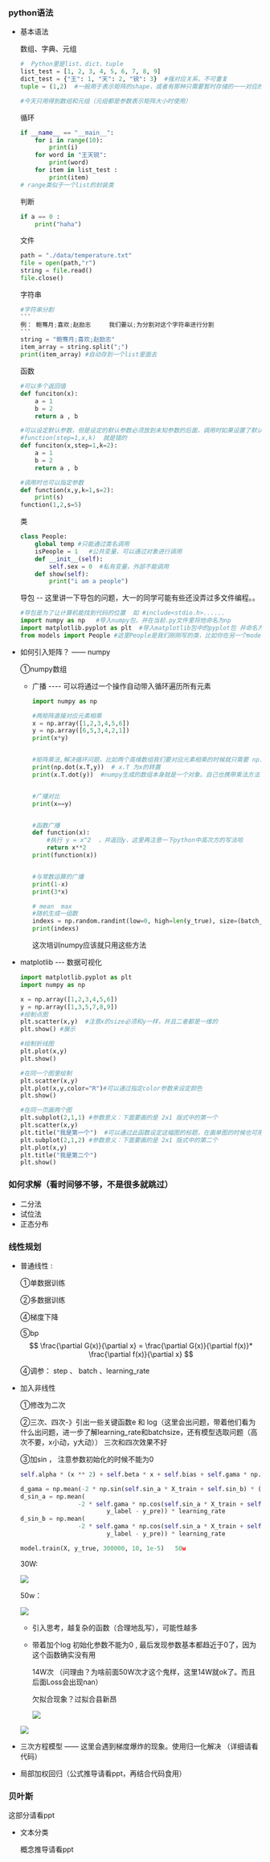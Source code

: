 ### python语法

* 基本语法

  数组、字典、元组

  ```python
  #  Python里是list、dict、tuple
  list_test = [1, 2, 3, 4, 5, 6, 7, 8, 9]
  dict_test = {"王": 1, "天": 2, "锐": 3}  #强对应关系，不可重复
  tuple = (1,2)  #一般用于表示矩阵的shape，或者有那种只需要暂时存储的一一对应的那种东西，可重复
  
  #今天只用得到数组和元组（元组都是参数表示矩阵大小时使用）
  ```

  循环

  ```python
  if __name__ == "__main__":
      for i in range(10):
          print(i)
      for word in "王天锐":
          print(word)
      for item in list_test :
          print(item)
  # range类似于一个list的封装类
  ```

  判断

  ```python
  if a == 0 :
      print("haha")
  ```

  文件

  ```python
  path = "./data/temperature.txt"
  file = open(path,"r")
  string = file.read()
  file.close()
  ```

  字符串

  ```python
  #字符串分割
  ​```
  例： 鲍骞月;喜欢;赵励志     我们要以;为分割对这个字符串进行分割
  ​```
  string = "鲍骞月;喜欢;赵励志"
  item_array = string.split(";")
  print(item_array) #自动存到一个list里面去
  ```

  函数

  ```python
  #可以多个返回值
  def funciton(x):
      a = 1 
      b = 2 
      return a , b   
  
  #可以设定默认参数，但是设定的默认参数必须放到未知参数的后面，调用时如果设置了默认参数就可以不填那个参数
  #function(step=1,x,k)  就是错的
  def funciton(x,step=1,k=2):
      a = 1 
      b = 2 
      return a , b  
  
  #调用时也可以指定参数
  def function(x,y,k=1,s=2):
      print(s)
  function(1,2,s=5)
  ```

  类

  ```python
  class People:
      global temp #只能通过类名调用
      isPeople = 1   #公共变量，可以通过对象进行调用
      def __init__(self):
          self.sex = 0  #私有变量，外部不能调用
      def show(self):
          print("i am a people")
  ```

  导包 -- 这里讲一下导包的问题，大一的同学可能有些还没弄过多文件编程。。

  ```python
  #导包是为了让计算机能找到代码的位置  如 #include<stdio.h>......
  import numpy as np   #导入numpy包，并在当前.py文件里将他命名为np
  import matplotlib.pyplot as plt  #导入matplotlib包中的pyplot包 并命名为plt
  from models import People #这里People是我们刚刚写的类，比如你在另一个model.py里写了这个类，在另一个.py里想用，就得这样导入
  ```

* 如何引入矩阵？   ——   numpy

  ①numpy数组

  * 广播  ----  可以将通过一个操作自动带入循环遍历所有元素

    ```python
    import numpy as np
    
    #两矩阵直接对应元素相乘
    x = np.array([1,2,3,4,5,6])
    y = np.array([6,5,3,4,2,1])
    print(x*y)
    
    
    #矩阵乘法,解决循环问题，比如两个高维数组我们要对应元素相乘的时候就只需要 np.dot(x.T,y)，就不需要去循环两个数组，把对应位置的元素乘起来，再放到一个新开辟的数组的对应位置去。
    print(np.dot(x.T,y))  # x.T 为x的转置
    print(x.T.dot(y))  #numpy生成的数组本身就是一个对象。自己也携带乘法方法
    
    
    #广播对比
    print(x==y)
    
    
    #函数广播
    def function(x):
        #执行 y = x^2  ，并返回y，这里再注意一下python中高次方的写法哈
        return x**2 
    print(function(x))
    
    
    #与常数运算的广播
    print(1-x)
    print(3*x)
    
    # mean  max  
    #随机生成一组数
    indexs = np.random.randint(low=0, high=len(y_true), size=(batch_size))
    print(indexs)
    ```

    这次培训numpy应该就只用这些方法

* matplotlib  ---  数据可视化

  ```python
  import matplotlib.pyplot as plt
  import numpy as np
  
  x = np.array([1,2,3,4,5,6])
  y = np.array([1,3,5,7,8,9])
  #绘制点图
  plt.scatter(x,y)  #注意x的size必须和y一样，并且二者都是一维的
  plt.show() #展示
  
  #绘制折线图
  plt.plot(x,y)
  plt.show()
  
  #在同一个图里绘制
  plt.scatter(x,y)
  plt.plot(x,y,color="R")#可以通过指定color参数来设定颜色
  plt.show()
  
  #在同一页画两个图
  plt.subplot(2,1,1) #参数意义：下面要画的是 2x1 版式中的第一个
  plt.scatter(x,y)
  plt.title("我是第一个")  #可以通过此函数设定这幅图的标题，在画单图的时候也可用
  plt.subplot(2,1,2) #参数意义：下面要画的是 2x1 版式中的第二个
  plt.plot(x,y)
  plt.title("我是第二个")  
  plt.show()
  ```


### 如何求解（看时间够不够，不是很多就跳过）

* 二分法
* 试位法
* 正态分布

### 线性规划  

* 普通线性 : 

  ①单数据训练

  ②多数据训练

  ④梯度下降

  ⑤bp
  $$
  \frac{\partial G(x)}{\partial x} = \frac{\partial G(x)}{\partial f(x)}* \frac{\partial f(x)}{\partial  x} 
  $$


  ④调参：    step    、 batch    、learning_rate 

* 加入非线性

  ①修改为二次  

  ②三次、四次-》引出一些关键函数e 和 log（这里会出问题，带着他们看为什么出问题，进一步了解learning_rate和batchsize，还有模型选取问题（高次不要，x小动，y大动）） 三次和四次效果不好

  ③加sin  ， 注意参数初始化的时候不能为0

  ```python
  self.alpha * (x ** 2) + self.beta * x + self.bias + self.gama * np.sin(self.sin_a * x + self.sin_b)
  
  d_gama = np.mean(-2 * np.sin(self.sin_a * X_train + self.sin_b) * (y_label - y_pre)) * learning_rate
  d_sin_a = np.mean(
                  -2 * self.gama * np.cos(self.sin_a * X_train + self.sin_b) * X_train * (
                          y_label - y_pre)) * learning_rate
  d_sin_b = np.mean(
                  -2 * self.gama * np.cos(self.sin_a * X_train + self.sin_b) * (
                          y_label - y_pre)) * learning_rate
  
  model.train(X, y_true, 300000, 10, 1e-5)   50w
  ```

  30W:

  ![](C:\Users\ScorpioMiku\AppData\Roaming\Typora\typora-user-images\1542609155347.png)

  50w：

  ![](https://ws1.sinaimg.cn/large/0067fcixgy1fxdcy9z0e0j30i50dlt92.jpg)

  * 引入思考，越复杂的函数（合理地乱写），可能性越多

  * 带着加个log  初始化参数不能为0 , 最后发现参数基本都趋近于0了，因为这个函数确实没有用

    14W次  （问理由？为啥前面50W次才这个鬼样，这里14W就ok了。而且后面Loss会出现nan）

    欠拟合现象？过拟合县新昂

    ![](https://ws1.sinaimg.cn/large/0067fcixly1fxddkiumhij30a207j3yk.jpg)

  ![](https://ws1.sinaimg.cn/large/0067fcixly1fxj9shyef6j313z0hljta.jpg)

* 三次方程模型 —— 这里会遇到梯度爆炸的现象。使用归一化解决 （详细请看代码）
* 局部加权回归（公式推导请看ppt，再结合代码食用）

### 贝叶斯

这部分请看ppt

* 文本分类

  概念推导请看ppt

